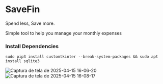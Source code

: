 # SaveFin
 Spend less, Save more.

Simple tool to help you manage your monthly expenses

### Install Dependencies
```
sudo pip3 install customtkinter --break-system-packages && sudo apt install sqlite3
```

![Captura de tela de 2025-04-15 16-06-20](https://github.com/user-attachments/assets/29a8c1a3-0ad7-4b03-96ba-c756a7657af2) 
![Captura de tela de 2025-04-15 16-08-17](https://github.com/user-attachments/assets/d7cf3ada-3f50-4c16-a499-dd1380098766)

